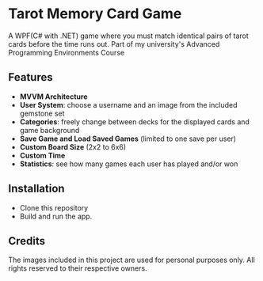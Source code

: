# Tarot Memory Card Game
A WPF(C# with .NET) game where you must match identical pairs of tarot cards before the time runs out. Part of my university's Advanced Programming Environments Course

## Features 
* **MVVM Architecture**
* **User System**: choose a username and an image from the included gemstone set
* **Categories**: freely change between decks for the displayed cards and game background
* **Save Game and Load Saved Games** (limited to one save per user)
* **Custom Board Size** (2x2 to 6x6)
* **Custom Time**
* **Statistics**: see how many games each user has played and/or won

## Installation
* Clone this repository
* Build and run the app.

## Credits
The images included in this project are used for personal purposes only. All rights reserved to their respective owners.
